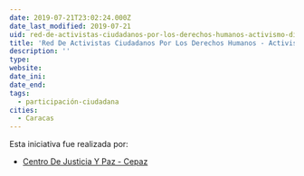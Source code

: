 ```yaml
---
date: 2019-07-21T23:02:24.000Z
date_last_modified: 2019-07-21
uid: red-de-activistas-ciudadanos-por-los-derechos-humanos-activismo-digital
title: 'Red De Activistas Ciudadanos Por Los Derechos Humanos - Activismo Digital'
description: ''
type: 
website: 
date_ini: 
date_end: 
tags:
  - participación-ciudadana
cities: 
  - Caracas
---
```


Esta iniciativa fue realizada por:

- [Centro De Justicia Y Paz - Cepaz](/organizaciones/centro-de-justicia-y-paz-cepaz)
